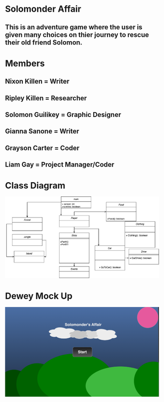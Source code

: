 # Solomonder Affair
## This is an adventure game where the user is given many choices on thier journey to rescue their old friend Solomon. 

# Members
## Nixon Killen = Writer 
## Ripley Killen = Researcher
## Solomon Guilikey = Graphic Designer
## Gianna Sanone = Writer
## Grayson Carter = Coder
## Liam Gay = Project Manager/Coder
# Class Diagram

![Gameplay](https://github.com/LiamTGay/Adventure-Story/blob/main/images/Solomander%20Game.jpg?raw=true)

# Dewey Mock Up
![Start Screen](https://github.com/LiamTGay/Adventure-Story/blob/main/images/Start%20Screen.png?raw=true)
